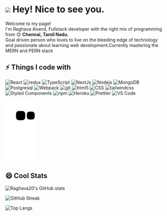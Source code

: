 <h1><img src="https://emojis.slackmojis.com/emojis/images/1531849430/4246/blob-sunglasses.gif?1531849430" width="30"/> Hey! Nice to see you.</h1>

<p>Welcome to my page! </br> I'm Raghava Anand, Fullstack developer with the right mix of programming from 😊 <b>Chennai, Tamil Nadu.</b> 
<br/>Goal driven person who loves to live on the bleeding edge of technology and passionate about learning web development.Currently mastering the MERN and PERN stack</p>

## ⚡ Things I code with

<p>
  <img alt="React" src="https://img.shields.io/badge/-React-45b8d8?style=flat-square&logo=react&logoColor=white" />
    <img alt="redux" src="https://img.shields.io/badge/-Redux-764ABC?style=flat-square&logo=redux&logoColor=white" />
  <img alt="TypeScript" src="https://img.shields.io/badge/-TypeScript-007ACC?style=flat-square&logo=typescript&logoColor=white" />
  <img alt="NextJs" src="https://img.shields.io/badge/-NextJs-black?style=flat-square&logo=nextdotjs&logoColor=white" />
  <img alt="Nodejs" src="https://img.shields.io/badge/-NodeJs-43853d?style=flat-square&logo=Node.js&logoColor=white" />
   <img alt="MongoDB" src="https://img.shields.io/badge/-MongoDB-13aa52?style=flat-square&logo=mongodb&logoColor=white" />
  <img alt="Postgresql" src="https://img.shields.io/badge/-Postgres_SQL-blue?style=flat-square&logo=postgresql&logoColor=white" />
   <img alt="Webpack" src="https://img.shields.io/badge/-Webpack-8DD6F9?style=flat-square&logo=webpack&logoColor=white" /> 
   <img alt="git" src="https://img.shields.io/badge/-Git-F05032?style=flat-square&logo=git&logoColor=white" />
  <img alt="html5" src="https://img.shields.io/badge/-HTML5-E34F26?style=flat-square&logo=html5&logoColor=white" />
   <img alt="CSS" src="https://img.shields.io/badge/-CSS-764ABC?style=flat-square&logo=CSS3&logoColor=white" />
  <img alt="tailwindcss" src="https://img.shields.io/badge/-Tailwindcss-lightblue?style=flat-square&logo=tailwindcss&logoColor=white"/>
  <img alt="Styled Components" src="https://img.shields.io/badge/-Styled_Components-db7092?style=flat-square&logo=styled-components&logoColor=white" />
  <img alt="npm" src="https://img.shields.io/badge/-NPM-CB3837?style=flat-square&logo=npm&logoColor=white" />
  <img alt="Heroku" src="https://img.shields.io/badge/-Heroku-430098?style=flat-square&logo=heroku&logoColor=white" />
  <img alt="Prettier" src="https://img.shields.io/badge/-Prettier-F7B93E?style=flat-square&logo=prettier&logoColor=white" />  
  <img alt="VS Code" src="https://img.shields.io/badge/-VS_Code-007ACC?style=flat-square&logo=visual-studio-code&logoColor=white" />  
</p>

<img alt="contribution" src="https://raw.githubusercontent.com/raghava20/raghava20/output/github-contribution-grid-snake.svg" />

## 😄 Cool Stats

![Raghava20's GitHub stats](https://github-readme-stats.vercel.app/api?username=raghava20&show_icons=true&theme=radical)

![GitHub Streak](https://github-readme-streak-stats.herokuapp.com/?user=raghava20&theme=radical)

![Top Langs](https://github-readme-stats.vercel.app/api/top-langs/?username=raghava20&layout=compact&theme=radical&langs_count=6)
